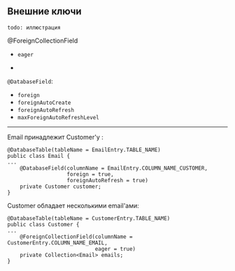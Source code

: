 ## Внешние ключи

`todo: иллюстрация`

@ForeignCollectionField
* `eager`

+

`@DatabaseField`:
* `foreign`
* `foreignAutoCreate`
* `foreignAutoRefresh`
* `maxForeignAutoRefreshLevel`

------

Email принадлежит Customer'у :
```
@DatabaseTable(tableName = EmailEntry.TABLE_NAME)
public class Email {
...
    @DatabaseField(columnName = EmailEntry.COLUMN_NAME_CUSTOMER,
                   foreign = true,
                   foreignAutoRefresh = true)
    private Customer customer;
}
```
Customer обладает несколькими email'ами: 
<!-- .element: class="fragment" data-fragment-index="1" -->
```
@DatabaseTable(tableName = CustomerEntry.TABLE_NAME)
public class Customer {
...
    @ForeignCollectionField(columnName = CustomerEntry.COLUMN_NAME_EMAIL,
                            eager = true)
    private Collection<Email> emails;
}
```

<!-- .element: class="fragment" data-fragment-index="1" -->
